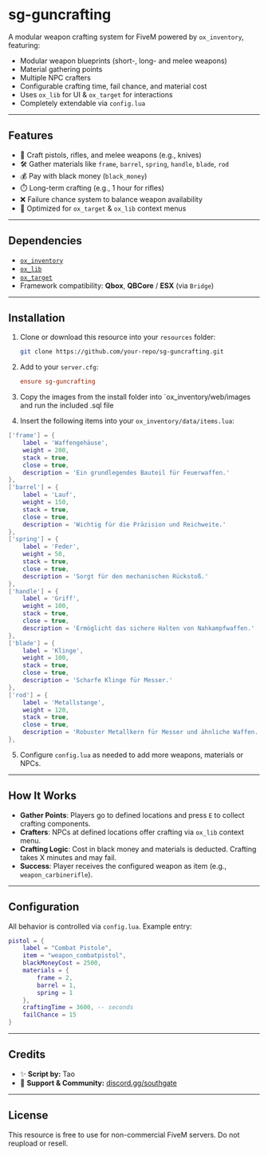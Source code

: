# sg-guncrafting

A modular weapon crafting system for FiveM powered by `ox_inventory`, featuring:

- Modular weapon blueprints (short-, long- and melee weapons)
- Material gathering points
- Multiple NPC crafters
- Configurable crafting time, fail chance, and material cost
- Uses `ox_lib` for UI & `ox_target` for interactions
- Completely extendable via `config.lua`

---

## Features

- 🔫 Craft pistols, rifles, and melee weapons (e.g., knives)
- 🛠️ Gather materials like `frame`, `barrel`, `spring`, `handle`, `blade`, `rod`
- 💰 Pay with black money (`black_money`)
- ⏱️ Long-term crafting (e.g., 1 hour for rifles)
- ❌ Failure chance system to balance weapon availability
- 🎯 Optimized for `ox_target` & `ox_lib` context menus

---

## Dependencies

- [`ox_inventory`](https://overextended.github.io/ox_inventory/)
- [`ox_lib`](https://overextended.github.io/ox_lib/)
- [`ox_target`](https://github.com/overextended/ox_target)
- Framework compatibility: **Qbox**, **QBCore** / **ESX** (via `Bridge`)

---

## Installation

1. Clone or download this resource into your `resources` folder:
   ```bash
   git clone https://github.com/your-repo/sg-guncrafting.git
   ```

2. Add to your `server.cfg`:
   ```cfg
   ensure sg-guncrafting
   ```

3. Copy the images from the install folder into `ox_inventory/web/images and run the included .sql file

4. Insert the following items into your `ox_inventory/data/items.lua`:

```lua
['frame'] = {
    label = 'Waffengehäuse',
    weight = 200,
    stack = true,
    close = true,
    description = 'Ein grundlegendes Bauteil für Feuerwaffen.'
},
['barrel'] = {
    label = 'Lauf',
    weight = 150,
    stack = true,
    close = true,
    description = 'Wichtig für die Präzision und Reichweite.'
},
['spring'] = {
    label = 'Feder',
    weight = 50,
    stack = true,
    close = true,
    description = 'Sorgt für den mechanischen Rückstoß.'
},
['handle'] = {
    label = 'Griff',
    weight = 100,
    stack = true,
    close = true,
    description = 'Ermöglicht das sichere Halten von Nahkampfwaffen.'
},
['blade'] = {
    label = 'Klinge',
    weight = 100,
    stack = true,
    close = true,
    description = 'Scharfe Klinge für Messer.'
},
['rod'] = {
    label = 'Metallstange',
    weight = 120,
    stack = true,
    close = true,
    description = 'Robuster Metallkern für Messer und ähnliche Waffen.'
},
```

5. Configure `config.lua` as needed to add more weapons, materials or NPCs.

---

## How It Works

- **Gather Points**: Players go to defined locations and press `E` to collect crafting components.
- **Crafters**: NPCs at defined locations offer crafting via `ox_lib` context menu.
- **Crafting Logic**: Cost in black money and materials is deducted. Crafting takes X minutes and may fail.
- **Success**: Player receives the configured weapon as item (e.g., `weapon_carbinerifle`).

---

## Configuration

All behavior is controlled via `config.lua`. Example entry:

```lua
pistol = {
    label = "Combat Pistole",
    item = "weapon_combatpistol",
    blackMoneyCost = 2500,
    materials = {
        frame = 2,
        barrel = 1,
        spring = 1
    },
    craftingTime = 3600, -- seconds
    failChance = 15
}
```

---

## Credits

- ✨ **Script by:** Tao
- 💬 **Support & Community:** [discord.gg/southgate](https://discord.gg/southgate)

---

## License

This resource is free to use for non-commercial FiveM servers. Do not reupload or resell.
